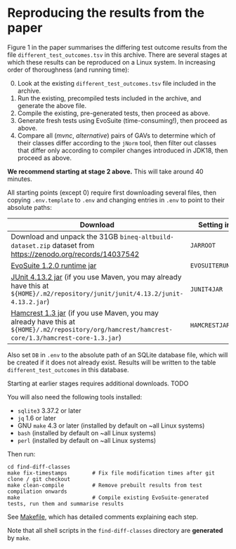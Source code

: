 # Reproducing the results from the paper

Figure 1 in the paper summarises the differing test outcome results from the file `different_test_outcomes.tsv` in this archive.
There are several stages at which these results can be reproduced on a Linux system.
In increasing order of thoroughness (and running time):

0. Look at the existing `different_test_outcomes.tsv` file included in the archive.
1. Run the existing, precompiled tests included in the archive, and generate the above file.
2. Compile the existing, pre-generated tests, then proceed as above.
3. Generate fresh tests using EvoSuite (time-consuming!), then proceed as above.
4. Compare all (*mvnc*, *alternative*) pairs of GAVs to determine which of their classes differ according to the `jNorm` tool, then filter out classes that differ only according to compiler changes introduced in JDK18, then proceed as above.

**We recommend starting at stage 2 above.**
This will take around 40 minutes.

All starting points (except 0) require first downloading several files, then copying `.env.template` to `.env` and changing entries in `.env` to point to their absolute paths:

| Download                                                                                                                                                                                                                               | Setting in `.env` |
|----------------------------------------------------------------------------------------------------------------------------------------------------------------------------------------------------------------------------------------|------------------|
| Download and unpack the 31GB `bineq-altbuild-dataset.zip` dataset from https://zenodo.org/records/14037542                                                                                                                             | `JARROOT`                 |
| [EvoSuite 1.2.0 runtime jar](https://github.com/EvoSuite/evosuite/releases/download/v1.2.0/evosuite-standalone-runtime-1.2.0.jar)                                                                                                      | `EVOSUITERUNTIMEJAR`                 |
| [JUnit 4.13.2 jar](https://repo1.maven.org/maven2/junit/junit/4.13.2/junit-4.13.2.jar) (if you use Maven, you may already have this at `${HOME}/.m2/repository/junit/junit/4.13.2/junit-4.13.2.jar`)                                   | `JUNIT4JAR`                 |
| [Hamcrest 1.3 jar](https://repo1.maven.org/maven2/org/hamcrest/hamcrest-core/1.3/hamcrest-core-1.3.jar) (if you use Maven, you may already have this at `${HOME}/.m2/repository/org/hamcrest/hamcrest-core/1.3/hamcrest-core-1.3.jar`) | `HAMCRESTJAR`                 |

Also set `DB` in `.env` to the absolute path of an SQLite database file, which will be created if it does not already exist.
Results will be written to the table `different_test_outcomes` in this database.

Starting at earlier stages requires additional downloads. TODO

You will also need the following tools installed:
- `sqlite3` 3.37.2 or later
- `jq` 1.6 or later
- GNU `make` 4.3 or later (installed by default on ~all Linux systems)
- `bash` (installed by default on ~all Linux systems)
- `perl` (installed by default on ~all Linux systems)

Then run:

```
cd find-diff-classes
make fix-timestamps        # Fix file modification times after git clone / git checkout
make clean-compile         # Remove prebuilt results from test compilation onwards
make                       # Compile existing EvoSuite-generated tests, run them and summarise results
```

See [Makefile](Makefile), which has detailed comments explaining each step.

Note that all shell scripts in the `find-diff-classes` directory are **generated** by `make`.
